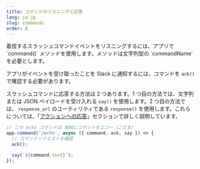 ```yaml
---
title: コマンドのリスニングと応答
lang: ja-jp
slug: commands
order: 8
---
```


<div class="section-content">
着信するスラッシュコマンドイベントをリスニングするには、アプリで `command()` メソッドを使用します。メソッドは文字列型の `commandName` を必要とします。

アプリがイベントを受け取ったことを Slack に通知するには、コマンドを `ack()` で確認する必要があります。

スラッシュコマンドに応答する方法は 2 つあります。1 つ目の方法では、文字列または JSON ペイロードを受け入れる `say()` を使用します。2 つ目の方法では、 `response_url` のユーティリティである `response()` を使用します。これらについては、「[アクションへの応答](#action-respond)」セクションで詳しく説明しています。
</div>

```javascript
// この echo コマンドは 単純にコマンドをエコー（こだま）
app.command('/echo', async ({ command, ack, say }) => {
  // コマンドリクエストを確認
  ack();

  say(`${command.text}`);
});
```
